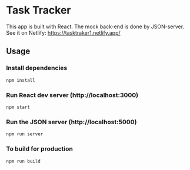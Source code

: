 # Task Tracker
This app is built with React. The mock back-end is done by JSON-server. See it on Netlify: https://tasktraker1.netlify.app/

## Usage

### Install dependencies

```
npm install
```

### Run React dev server (http://localhost:3000)

```
npm start
```

### Run the JSON server (http://localhost:5000)

```
npm run server
```

### To build for production

```
npm run build
```
